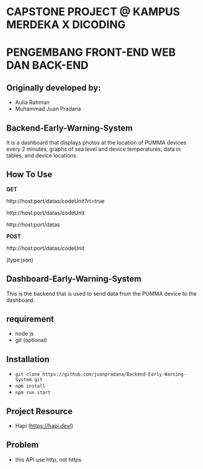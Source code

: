 # CAPSTONE PROJECT @ KAMPUS MERDEKA X DICODING
# PENGEMBANG FRONT-END WEB DAN BACK-END


## Originally developed by:
- Aulia Rahman
- Muhammad Juan Pradana

## Backend-Early-Warning-System
It is a dashboard that displays photos at the location of PUMMA devices every 2 minutes, graphs of sea level and device temperatures, data in tables, and device locations.

## How To Use

**GET**

http://host:port/datas/codeUnit?rt=true

http://host:port/datas/codeUnit

http://host:port/datas


**POST**

http://host:port/datas/codeUnit

(type:json)

## Dashboard-Early-Warning-System
This is the backend that is used to send data from the PUMMA device to the dashboard.

## requirement
- node js
- git (optional)

## Installation
- ```git clone https://github.com/juanpradana/Backend-Early-Warning-System.git```
- ```npm install```
- ```npm run start```

## Project Resource
- Hapi (https://hapi.dev/)

## Problem
- this API use http, not https
